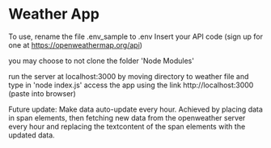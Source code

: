 # Weather App

To use, rename the file .env_sample to .env
Insert your API code (sign up for one at https://openweathermap.org/api)

you may choose to not clone the folder 'Node Modules'

run the server at localhost:3000 by moving directory to weather file and type in 'node index.js'
access the app using the link http://localhost:3000  (paste into browser)




Future update:
Make data auto-update every hour. Achieved by placing data in span elements, then fetching new data from the openweather server every hour and replacing the textcontent of the span elements with the updated data.
